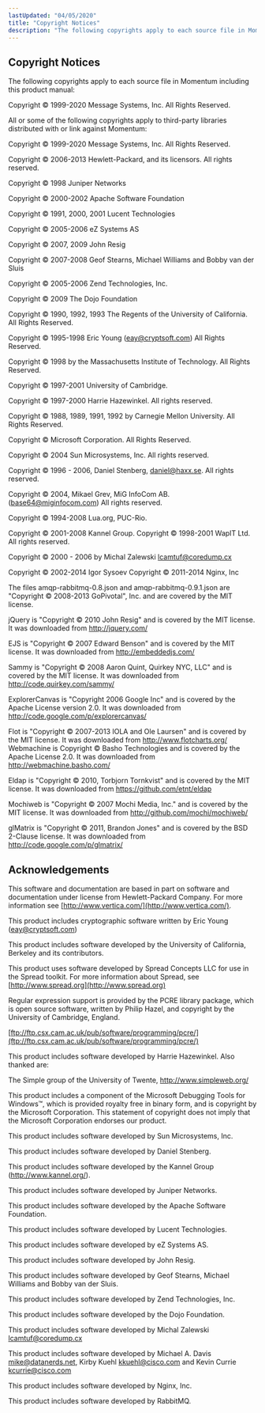 ```yaml
---
lastUpdated: "04/05/2020"
title: "Copyright Notices"
description: "The following copyrights apply to each source file in Momentum including this product manual Copyright 1999 2014 Message Systems Inc All Rights Reserved All or some of the following copyrights apply to third party libraries distributed with or link against Momentum Copyright 1999 2014 Message Systems Inc All Rights Reserved..."
---
```


## <a name="copyrights"></a> Copyright Notices


The following copyrights apply to each source file in Momentum including this product manual:

Copyright © 1999-2020 Message Systems, Inc. All Rights Reserved.

All or some of the following copyrights apply to third-party libraries distributed with or link against Momentum:

Copyright © 1999-2020 Message Systems, Inc. All Rights Reserved.

Copyright © 2006-2013 Hewlett-Packard, and its licensors. All rights reserved.

Copyright © 1998 Juniper Networks

Copyright © 2000-2002 Apache Software Foundation

Copyright © 1991, 2000, 2001 Lucent Technologies

Copyright © 2005-2006 eZ Systems AS

Copyright © 2007, 2009 John Resig

Copyright © 2007-2008 Geof Stearns, Michael Williams and Bobby van der Sluis

Copyright © 2005-2006 Zend Technologies, Inc.

Copyright © 2009 The Dojo Foundation

Copyright © 1990, 1992, 1993 The Regents of the University of California. All Rights Reserved.

Copyright © 1995-1998 Eric Young (eay@cryptsoft.com) All Rights Reserved.

Copyright © 1998 by the Massachusetts Institute of Technology. All Rights Reserved.

Copyright © 1997-2001 University of Cambridge.

Copyright © 1997-2000 Harrie Hazewinkel. All rights reserved.

Copyright © 1988, 1989, 1991, 1992 by Carnegie Mellon University. All Rights Reserved.

Copyright © Microsoft Corporation. All Rights Reserved.

Copyright © 2004 Sun Microsystems, Inc. All rights reserved.

Copyright © 1996 - 2006, Daniel Stenberg, <daniel@haxx.se>. All rights reserved.

Copyright © 2004, Mikael Grev, MiG InfoCom AB. (base64@miginfocom.com) All rights reserved.

Copyright © 1994-2008 Lua.org, PUC-Rio.

Copyright © 2001-2008 Kannel Group. Copyright © 1998-2001 WapIT Ltd. All rights reserved.

Copyright © 2000 - 2006 by Michal Zalewski <lcamtuf@coredump.cx>

Copyright © 2002-2014 Igor Sysoev Copyright © 2011-2014 Nginx, Inc

The files amqp-rabbitmq-0.8.json and amqp-rabbitmq-0.9.1.json are "Copyright © 2008-2013 GoPivotal", Inc. and are covered by the MIT license.

jQuery is "Copyright © 2010 John Resig" and is covered by the MIT license. It was downloaded from http://jquery.com/

EJS is "Copyright © 2007 Edward Benson" and is covered by the MIT license. It was downloaded from http://embeddedjs.com/

Sammy is "Copyright © 2008 Aaron Quint, Quirkey NYC, LLC" and is covered by the MIT license. It was downloaded from http://code.quirkey.com/sammy/

ExplorerCanvas is "Copyright 2006 Google Inc" and is covered by the Apache License version 2.0\. It was downloaded from http://code.google.com/p/explorercanvas/

Flot is "Copyright © 2007-2013 IOLA and Ole Laursen" and is covered by the MIT license. It was downloaded from http://www.flotcharts.org/ Webmachine is Copyright © Basho Technologies and is covered by the Apache License 2.0\. It was downloaded from http://webmachine.basho.com/

Eldap is "Copyright © 2010, Torbjorn Tornkvist" and is covered by the MIT license. It was downloaded from https://github.com/etnt/eldap

Mochiweb is "Copyright © 2007 Mochi Media, Inc." and is covered by the MIT license. It was downloaded from http://github.com/mochi/mochiweb/

glMatrix is "Copyright © 2011, Brandon Jones" and is covered by the BSD 2-Clause license. It was downloaded from http://code.google.com/p/glmatrix/

## <a name="copyright.ack"></a> Acknowledgements

This software and documentation are based in part on software and documentation under license from Hewlett-Packard Company. For more information see [http://www.vertica.com/](http://www.vertica.com/).

This product includes cryptographic software written by Eric Young (eay@cryptsoft.com)

This product includes software developed by the University of California, Berkeley and its contributors.

This product uses software developed by Spread Concepts LLC for use in the Spread toolkit. For more information about Spread, see [http://www.spread.org](http://www.spread.org)

Regular expression support is provided by the PCRE library package, which is open source software, written by Philip Hazel, and copyright by the University of Cambridge, England.

[ftp://ftp.csx.cam.ac.uk/pub/software/programming/pcre/](ftp://ftp.csx.cam.ac.uk/pub/software/programming/pcre/)

This product includes software developed by Harrie Hazewinkel. Also thanked are:

The Simple group of the University of Twente, http://www.simpleweb.org/

This product includes a component of the Microsoft Debugging Tools for Windows™, which is provided royalty free in binary form, and is copyright by the Microsoft Corporation. This statement of copyright does not imply that the Microsoft Corporation endorses our product.

This product includes software developed by Sun Microsystems, Inc.

This product includes software developed by Daniel Stenberg.

This product includes software developed by the Kannel Group (http://www.kannel.org/).

This product includes software developed by Juniper Networks.

This product includes software developed by the Apache Software Foundation.

This product includes software developed by Lucent Technologies.

This product includes software developed by eZ Systems AS.

This product includes software developed by John Resig.

This product includes software developed by Geof Stearns, Michael Williams and Bobby van der Sluis.

This product includes software developed by Zend Technologies, Inc.

This product includes software developed by the Dojo Foundation.

This product includes software developed by Michal Zalewski <lcamtuf@coredump.cx>

This product includes software developed by Michael A. Davis <mike@datanerds.net>, Kirby Kuehl <kkuehl@cisco.com> and Kevin Currie <kcurrie@cisco.com>

This product includes software developed by Nginx, Inc.

This product includes software developed by RabbitMQ.

